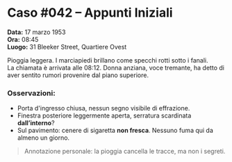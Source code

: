 # Caso #042 – Appunti Iniziali

**Data:** 17 marzo 1953  
**Ora:** 08:45  
**Luogo:** 31 Bleeker Street, Quartiere Ovest

Pioggia leggera. I marciapiedi brillano come specchi rotti sotto i fanali.  
La chiamata è arrivata alle 08:12. Donna anziana, voce tremante, ha detto di aver sentito rumori provenire dal piano superiore.

### Osservazioni:

- Porta d'ingresso chiusa, nessun segno visibile di effrazione.
- Finestra posteriore leggermente aperta, serratura scardinata **dall’interno**?
- Sul pavimento: cenere di sigaretta **non fresca**. Nessuno fuma qui da almeno un giorno.

> Annotazione personale: la pioggia cancella le tracce, ma non i segreti.
